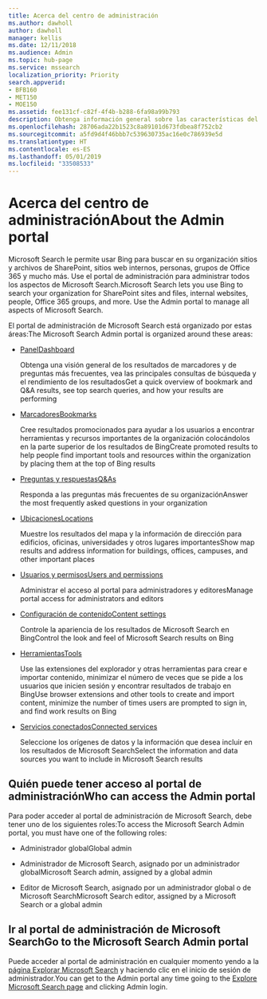 ```yaml
---
title: Acerca del centro de administración
ms.author: dawholl
author: dawholl
manager: kellis
ms.date: 12/11/2018
ms.audience: Admin
ms.topic: hub-page
ms.service: mssearch
localization_priority: Priority
search.appverid:
- BFB160
- MET150
- MOE150
ms.assetid: fee131cf-c82f-4f4b-b288-6fa98a99b793
description: Obtenga información general sobre las características del portal de administración y los permisos de acceso disponibles en Microsoft Search
ms.openlocfilehash: 28706ada22b1523c8a89101d673fdbea8f752cb2
ms.sourcegitcommit: a5fd9d4f46bbb7c539630735ac16e0c786939e5d
ms.translationtype: HT
ms.contentlocale: es-ES
ms.lasthandoff: 05/01/2019
ms.locfileid: "33508533"
---
```

# <a name="about-the-admin-portal"></a><span data-ttu-id="bd863-103">Acerca del centro de administración</span><span class="sxs-lookup"><span data-stu-id="bd863-103">About the Admin portal</span></span>

<span data-ttu-id="bd863-p101">Microsoft Search le permite usar Bing para buscar en su organización sitios y archivos de SharePoint, sitios web internos, personas, grupos de Office 365 y mucho más. Use el portal de administración para administrar todos los aspectos de Microsoft Search.</span><span class="sxs-lookup"><span data-stu-id="bd863-p101">Microsoft Search lets you use Bing to search your organization for SharePoint sites and files, internal websites, people, Office 365 groups, and more. Use the Admin portal to manage all aspects of Microsoft Search.</span></span>
  
<span data-ttu-id="bd863-106">El portal de administración de Microsoft Search está organizado por estas áreas:</span><span class="sxs-lookup"><span data-stu-id="bd863-106">The Microsoft Search Admin portal is organized around these areas:</span></span>
  
- [<span data-ttu-id="bd863-107">Panel</span><span class="sxs-lookup"><span data-stu-id="bd863-107">Dashboard</span></span>](get-insights.md)
    
    <span data-ttu-id="bd863-108">Obtenga una visión general de los resultados de marcadores y de preguntas más frecuentes, vea las principales consultas de búsqueda y el rendimiento de los resultados</span><span class="sxs-lookup"><span data-stu-id="bd863-108">Get a quick overview of bookmark and Q&A results, see top search queries, and how your results are performing</span></span>
    
- [<span data-ttu-id="bd863-109">Marcadores</span><span class="sxs-lookup"><span data-stu-id="bd863-109">Bookmarks</span></span>](create-and-manage-bookmarks.md)
    
    <span data-ttu-id="bd863-110">Cree resultados promocionados para ayudar a los usuarios a encontrar herramientas y recursos importantes de la organización colocándolos en la parte superior de los resultados de Bing</span><span class="sxs-lookup"><span data-stu-id="bd863-110">Create promoted results to help people find important tools and resources within the organization by placing them at the top of Bing results</span></span>
    
- [<span data-ttu-id="bd863-111">Preguntas y respuestas</span><span class="sxs-lookup"><span data-stu-id="bd863-111">Q&As</span></span>](create-and-manage-qas.md)
    
    <span data-ttu-id="bd863-112">Responda a las preguntas más frecuentes de su organización</span><span class="sxs-lookup"><span data-stu-id="bd863-112">Answer the most frequently asked questions in your organization</span></span>
    
- [<span data-ttu-id="bd863-113">Ubicaciones</span><span class="sxs-lookup"><span data-stu-id="bd863-113">Locations</span></span>](add-a-location.md)
    
    <span data-ttu-id="bd863-114">Muestre los resultados del mapa y la información de dirección para edificios, oficinas, universidades y otros lugares importantes</span><span class="sxs-lookup"><span data-stu-id="bd863-114">Show map results and address information for buildings, offices, campuses, and other important places</span></span>
    
- [<span data-ttu-id="bd863-115">Usuarios y permisos</span><span class="sxs-lookup"><span data-stu-id="bd863-115">Users and permissions</span></span>](add-users.md)
    
    <span data-ttu-id="bd863-116">Administrar el acceso al portal para administradores y editores</span><span class="sxs-lookup"><span data-stu-id="bd863-116">Manage portal access for administrators and editors</span></span>
    
- [<span data-ttu-id="bd863-117">Configuración de contenido</span><span class="sxs-lookup"><span data-stu-id="bd863-117">Content settings</span></span>](content-settings.md)
    
    <span data-ttu-id="bd863-118">Controle la apariencia de los resultados de Microsoft Search en Bing</span><span class="sxs-lookup"><span data-stu-id="bd863-118">Control the look and feel of Microsoft Search results on Bing</span></span>
    
- [<span data-ttu-id="bd863-119">Herramientas</span><span class="sxs-lookup"><span data-stu-id="bd863-119">Tools</span></span>](admin-portal-tools.md)
    
    <span data-ttu-id="bd863-120">Use las extensiones del explorador y otras herramientas para crear e importar contenido, minimizar el número de veces que se pide a los usuarios que inicien sesión y encontrar resultados de trabajo en Bing</span><span class="sxs-lookup"><span data-stu-id="bd863-120">Use browser extensions and other tools to create and import content, minimize the number of times users are prompted to sign in, and find work results on Bing</span></span>
    
- [<span data-ttu-id="bd863-121">Servicios conectados</span><span class="sxs-lookup"><span data-stu-id="bd863-121">Connected services</span></span>](connected-services.md)
    
    <span data-ttu-id="bd863-122">Seleccione los orígenes de datos y la información que desea incluir en los resultados de Microsoft Search</span><span class="sxs-lookup"><span data-stu-id="bd863-122">Select the information and data sources you want to include in Microsoft Search results</span></span>
    
## <a name="who-can-access-the-admin-portal"></a><span data-ttu-id="bd863-123">Quién puede tener acceso al portal de administración</span><span class="sxs-lookup"><span data-stu-id="bd863-123">Who can access the Admin portal</span></span>

<span data-ttu-id="bd863-124">Para poder acceder al portal de administración de Microsoft Search, debe tener uno de los siguientes roles:</span><span class="sxs-lookup"><span data-stu-id="bd863-124">To access the Microsoft Search Admin portal, you must have one of the following roles:</span></span>
  
- <span data-ttu-id="bd863-125">Administrador global</span><span class="sxs-lookup"><span data-stu-id="bd863-125">Global admin</span></span>
    
- <span data-ttu-id="bd863-126">Administrador de Microsoft Search, asignado por un administrador global</span><span class="sxs-lookup"><span data-stu-id="bd863-126">Microsoft Search admin, assigned by a global admin</span></span>
    
- <span data-ttu-id="bd863-127">Editor de Microsoft Search, asignado por un administrador global o de Microsoft Search</span><span class="sxs-lookup"><span data-stu-id="bd863-127">Microsoft Search editor, assigned by a Microsoft Search or a global admin</span></span>
    
## <a name="go-to-the-microsoft-search-admin-portal"></a><span data-ttu-id="bd863-128">Ir al portal de administración de Microsoft Search</span><span class="sxs-lookup"><span data-stu-id="bd863-128">Go to the Microsoft Search Admin portal</span></span>

<span data-ttu-id="bd863-129">Puede acceder al portal de administración en cualquier momento yendo a la [página Explorar Microsoft Search](https://www.bing.com/business/explore) y haciendo clic en el inicio de sesión de administrador.</span><span class="sxs-lookup"><span data-stu-id="bd863-129">You can get to the Admin portal any time going to the [Explore Microsoft Search page](https://www.bing.com/business/explore) and clicking Admin login.</span></span> 